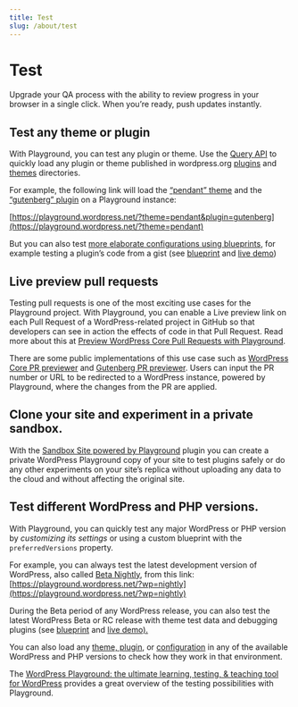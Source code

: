 ```yaml
---
title: Test
slug: /about/test
---
```


# Test

Upgrade your QA process with the ability to review progress in your browser in a single click. When you’re ready, push updates instantly.

## Test any theme or plugin

With Playground, you can test any plugin or theme. Use the [Query API](#) to quickly load any plugin or theme published in wordpress.org [plugins](https://wordpress.org/plugins) and [themes](https://wordpress.org/themes/) directories.

For example, the following link will load the [“pendant” theme](https://wordpress.org/themes/pendant/) and the[ “gutenberg” plugin](https://wordpress.org/plugins/gutenberg/) on a Playground instance:

[https://playground.wordpress.net/?theme=pendant&plugin=gutenberg](https://playground.wordpress.net/?theme=pendant)

But you can also test [more elaborate configurations using blueprints](https://github.com/WordPress/blueprints/blob/trunk/GALLERY.md), for example testing a plugin’s code from a gist (see [blueprint](https://github.com/wordpress/blueprints/blob/trunk/blueprints/install-plugin-from-gist/blueprint.json) and [live demo](https://playground.wordpress.net/?blueprint-url=https://raw.githubusercontent.com/wordpress/blueprints/trunk/blueprints/install-plugin-from-gist/blueprint.json))

## Live preview pull requests

Testing pull requests is one of the most exciting use cases for the Playground project. With Playground, you can enable a Live preview link on each Pull Request of a WordPress-related project in GitHub so that developers can see in action the effects of code in that Pull Request. Read more about this at [Preview WordPress Core Pull Requests with Playground](https://wptavern.com/preview-wordpress-core-pull-requests-with-playground#:~:text=Previewing%20WordPress%20Pull%20Requests%20requires,testing%20and%20team%20workflows%20difficult.).

There are some public implementations of this use case such as [WordPress Core PR previewer](https://playground.wordpress.net/wordpress.html) and [Gutenberg PR previewer](https://playground.wordpress.net/gutenberg.html). Users can input the PR number or URL to be redirected to a WordPress instance, powered by Playground, where the changes from the PR are applied.

## Clone your site and experiment in a private sandbox.

With the [Sandbox Site powered by Playground](https://wordpress.org/plugins/playground/) plugin you can create a private WordPress Playground copy of your site to test plugins safely or do any other experiments on your site’s replica without uploading any data to the cloud and without affecting the original site.

## Test different WordPress and PHP versions.

With Playground, you can quickly test any major WordPress or PHP version by _customizing its settings_ or using a custom blueprint with the `preferredVersions` property.

For example, you can always test the latest development version of WordPress, also called [Beta Nightly](https://wordpress.org/download/beta-nightly/), from this link: [https://playground.wordpress.net/?wp=nightly](https://playground.wordpress.net/?wp=nightly)

During the Beta period of any WordPress release, you can also test the latest WordPress Beta or RC release with theme test data and debugging plugins (see [blueprint](https://github.com/WordPress/blueprints/blob/trunk/blueprints/beta-rc/blueprint.json) and [live demo). ](https://playground.wordpress.net/?blueprint-url=https://raw.githubusercontent.com/wordpress/blueprints/trunk/blueprints/beta-rc/blueprint.json)

You can also load any [theme, plugin](#), or [configuration](#) in any of the available WordPress and PHP versions to check how they work in that environment.

The [WordPress Playground: the ultimate learning, testing, & teaching tool for WordPress](https://www.youtube.com/watch?v=dN_LaenY8bI) provides a great overview of the testing possibilities with Playground.

